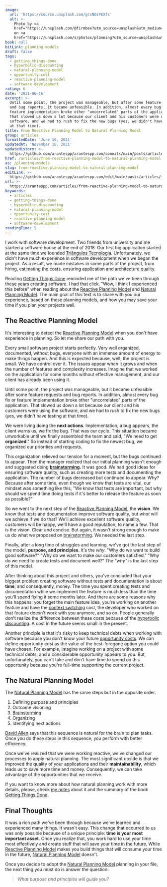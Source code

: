 ```yaml
---
image:
  url: 'https://source.unsplash.com/gcsNOsPEXfs'
  alt: >-
    Photo by <a
    href="https://unsplash.com/@firmbee?utm_source=unsplash&utm_medium=referral&utm_content=creditCopyText">Firmbee.com</a>
    on <a
    href="https://unsplash.com/s/photos/planning?utm_source=unsplash&utm_medium=referral&utm_content=creditCopyText">Unsplash</a>
book: null
bitLink: planning-models
draft: false
tags:
  - getting-things-done
  - hyperbolic-discounting
  - natural-planning-model
  - opportunity-cost
  - reactive-planning-model
  - software-development
rating: 6
date: '2021-06-16'
excerpt: >-
  Until some point, the project was manageable, but after some feature requests
  and bug reports, it became unfeasible. In addition, almost every bug fix or
  feature implementation broke other "uncorrelated" parts of the application.
  That slowed us down a lot because our client and his customers were using the
  software, and we had to rush to fix the new bugs (yes, we didn't have testing
  at that time).
title: From Reactive Planning Model to Natural Planning Model
group: articles
formattedDate: 'June 16, 2021'
updatedAt: 'November 16, 2021'
updateHistory: >-
  https://github.com/arantespp/arantespp.com/commits/main/posts/articles/from-reactive-planning-model-to-natural-planning-model.md
href: /articles/from-reactive-planning-model-to-natural-planning-model
as: /planning-models
slug: from-reactive-planning-model-to-natural-planning-model
editLink: >-
  https://github.com/arantespp/arantespp.com/edit/main/posts/articles/from-reactive-planning-model-to-natural-planning-model.md
url: >-
  https://arantespp.com/articles/from-reactive-planning-model-to-natural-planning-model
keywords:
  - articles
  - getting-things-done
  - hyperbolic-discounting
  - natural-planning-model
  - opportunity-cost
  - reactive-planning-model
  - software-development
readingTime: 5
---
```


I work with software development. Two friends from university and me started a software house at the end of 2018. Our first big application started at the same time we founded [Triângulos Tecnologia](https://triangulostecnologia.com). Unfortunately, we didn't have much experience in software development when we began the project. As a result, we made mistakes in some parts of the project, from hiring, estimating the costs, ensuring application and architecture quality.

Reading [Getting Things Done](/books/getting-things-done) reminded me of the path we've been through these years creating software. I had that click, "Wow, I think I experienced this before" when reading about the [Reactive Planning Model](/zettelkasten/reactive-planning-model) and [Natural Planning Model](/zettelkasten/natural-planning-model). The main goal of this text is to share with you our experience, based on these planning models, and how you may save your time if you plan your projects well.

## The Reactive Planning Model

It's interesting to detect the [Reactive Planning Model](/zettelkasten/reactive-planning-model) when you don't have experience in planning. So let me share our path with you.

Every small software project starts perfectly. Very well organized, documented, without bugs, everyone with an immense amount of energy to make things happen. And this is expected because, well, the project is small. We have control over it. The issues appear when it grows and when the number of features and complexity increases. Imagine that we worked on the application for some months without effective management, and our client has already been using it.

Until some point, the project was manageable, but it became unfeasible after some feature requests and bug reports. In addition, almost every bug fix or feature implementation broke other "uncorrelated" parts of the application. That slowed us down a lot because our client and his customers were using the software, and we had to rush to fix the new bugs (yes, we didn't have testing at that time).

We were living doing the **next actions**. Implementation, a bug appears, the client warns us, we fix the bug. That was our cycle. This situation became unworkable until we finally assembled the team and said, "We need to get **organized**." So instead of starting coding to fix the newest bug, we organized our priorities and requests.

This organization relieved our tension for a moment, but the bugs continued to appear. Then the manager realized that our initial planning wasn't enough and suggested doing **[brainstorming](/zettelkasten/brainstorming).** It was good. We had good ideas for ensuring software quality, such as creating more tests and documenting the application. The number of bugs decreased but continued to appear. Why? Because after some time, even though we know that tests are vital, our mindset was something like this, "We know that tests are important, but why should we spend time doing tests if it's better to release the feature as soon as possible?"

So we went to the next step of the [Reactive Planning Model](/zettelkasten/reactive-planning-model), the **vision**. We know that tests and documentation improve software quality, but _what_ will we achieve if we do that? We'll achieve excellent software quality, customers will be happy, we'll have a good reputation, to name a few. That is the vision. Clear and concise. But again, it wasn't strong enough to make us do what we proposed on [brainstorming](/zettelkasten/brainstorming). We needed the last step.

Finally, after a long time of struggles and learning, we've got the last step of the model, **purpose, and principles**. It's the _why_. "Why do we want to build good software?" "Why do we want to make our customers satisfied." "Why do we need to create tests and document well?" The _"why"_ is the last step of this model.

After thinking about this project and others, you've concluded that your biggest problem creating software without tests and documentation is about **time**, and consequently, money. The time you spent creating tests and documentation while we implement the feature is much less than the time you'll spend fixing it some months later. And there are some reasons why this happens: you forget the main feature idea, you're working on another feature and have the [context switching](/zettelkasten/context-switching) cost, the developer who worked on that feature doesn't work with you anymore, and so on. People generally don't realize the difference between these costs because of the [hyperbolic discounting](/zettelkasten/hyperbolic-discounting). A cost in the future seems small in the present.

Another principle is that it's risky to keep technical debts when working with software because you don't know your future [opportunity costs](/zettelkasten/opportunity-cost). We can define opportunity cost as the value of the best-foregone option you could have chosen. For example, imagine working on a project with some technical debts, and a considerable opportunity appears to you. But, unfortunately, you can't take and don't have time to spend on this opportunity because you're full-time supporting the current project.

## The Natural Planning Model

The [Natural Planning Model](/zettelkasten/natural-planning-model) has the same steps but in the opposite order.

1. Defining purpose and principles
1. Outcome visioning
1. [Brainstorming](/zettelkasten/brainstorming)
1. Organizing
1. Identifying next actions

[David Allen](/zettelkasten/david-allen) says that this sequence is natural for the brain to plan tasks. Once you do these steps in this sequence, you perform with better efficiency.

Once we've realized that we were working reactive, we've changed our processes to apply natural planning. The most significant upside is that we improved the quality of your applications and their **maintainability**, which leads us to save more time and money. Consequently, we can take advantage of the opportunities that we receive.

If you want to know more about how natural planning work with more details, please, check [my notes](/zettelkasten/natural-planning-model) about it and the summary of the book [Getting Things Done](/books/getting-things-done#chapter-3-getting-projects-creatively-under-way-the-five-phases-of-project-planning).

## Final Thoughts

It was a rich path we've been through because we've learned and experienced many things. It wasn't easy. This change that occurred to us was only possible because of a unique principle: **time is your most important asset**. Once you realize that, you work hard to use your time most effectively and create stuff that will save your time in the future. While [Reactive Planning Model](/zettelkasten/reactive-planning-model) makes you build things that will consume your time in the future, [Natural Planning Model](/zettelkasten/natural-planning-model) doesn't.

Once you decide to adopt the [Natural Planning Model](/zettelkasten/natural-planning-model) planning in your file, the next thing you must do is answer the question:

> _What purpose and principles will guide you?_
